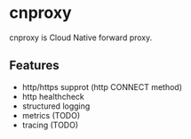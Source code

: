# cnproxy

cnproxy is Cloud Native forward proxy.


## Features

* http/https supprot (http CONNECT method)
* http healthcheck
* structured logging
* metrics (TODO)
* tracing (TODO)
